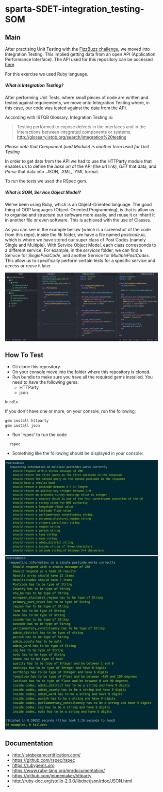 # sparta-SDET-integration_testing-SOM

## Main
After practising Unit Testing with the [FizzBuzz challenge](https://github.com/coding-sue-true/sparta-SDET-unit_testing-fizzbuzz), we moved into Integration Testing.
This implied getting data from an open API (Application Performance Interface). The API used for this repository can be accessed [here](https://api.postcodes.io).

For this exercise we used Ruby language.

##### What is Integration Testing?
After performing Unit Tests, where small pieces of code are written and tested against requirements, we move onto Integration Testing where, in this case, our code was tested against the data from the API.

According with ISTQB Glossary, Integration Testing is:

> Testing performed to expose defects in the interfaces and in the interactions between integrated components or systems.
>http://glossary.istqb.org/search/integration%20testing

_Please note that Component (and Module) is another term used for Unit Testing_

In order to get data from the API we had to use the HTTParty module that enables us to define the _base uri_ of the API (the url link), _GET_ that data, and _Parse_ that data into .JSON, .XML, .YML format.

To run the tests we used the RSpec gem.

##### What is SOM, Service Object Model?
We've been using Ruby, which is an Object-Oriented language. The good thing of OOP languages (Object-Oriented Programming), is that is allow us to organise and structure our software more easily, and reuse it or inherit it in another file or even software.
This is achieved with the use of Classes.

As you can see in the example bellow (which is a screenshot of the code from this repo), inside the _lib_ folder, we have a file named _postcode.io_, which is where we have stored our super class of Post Codes (namely Single and Multiple).
With Service Object Model, each class corresponds to a different service.
For example, in the _services_ folder, we can find a Service for _SinglePostCode_, and another Service for _MultiplePostCodes_.
This allow us to specifically perform certain tests for a specific service and access or reuse it later. 

![SOM](/images/som.png)


## How To Test
- Git clone this repository
- On your console move into the folder where this repository is cloned.
- Run bundle to make sure you have all the required gems installed. You need to have the following gems:
  - HTTParty
  - json

```
bundle
```
If you don't have one or more, on your console, run the following:
```
gem install httparty
gem install json
```
- Run 'rspec' to run the code
```
  rspec
```
- Something like the following should be displayed in your console:

![MultiplePostCodes](/images/multiple_pc.png)
![SinglePostCode](/images/single_pc.png)

## Documentation
- http://istqbexamcertification.com/
- https://github.com/rspec/rspec
- https://rubygems.org
- https://www.ruby-lang.org/en/documentation/
- https://github.com/jnunemaker/httparty
- http://ruby-doc.org/stdlib-2.0.0/libdoc/json/rdoc/JSON.html
-
